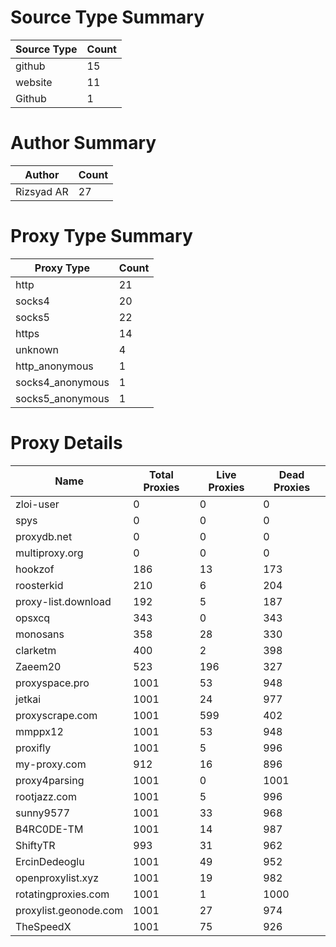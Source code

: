 # Source Type Summary

| Source Type | Count |
|-------------|-------|
| github | 15 |
| website | 11 |
| Github | 1 |


# Author Summary

| Author | Count |
|--------|-------|
| Rizsyad AR | 27 |


# Proxy Type Summary

| Proxy Type | Count |
|------------|-------|
| http | 21 |
| socks4 | 20 |
| socks5 | 22 |
| https | 14 |
| unknown | 4 |
| http_anonymous | 1 |
| socks4_anonymous | 1 |
| socks5_anonymous | 1 |


# Proxy Details

| Name | Total Proxies | Live Proxies | Dead Proxies |
|------|---------------|--------------|---------------|
| zloi-user | 0 | 0 | 0 |
| spys | 0 | 0 | 0 |
| proxydb.net | 0 | 0 | 0 |
| multiproxy.org | 0 | 0 | 0 |
| hookzof | 186 | 13 | 173 |
| roosterkid | 210 | 6 | 204 |
| proxy-list.download | 192 | 5 | 187 |
| opsxcq | 343 | 0 | 343 |
| monosans | 358 | 28 | 330 |
| clarketm | 400 | 2 | 398 |
| Zaeem20 | 523 | 196 | 327 |
| proxyspace.pro | 1001 | 53 | 948 |
| jetkai | 1001 | 24 | 977 |
| proxyscrape.com | 1001 | 599 | 402 |
| mmppx12 | 1001 | 53 | 948 |
| proxifly | 1001 | 5 | 996 |
| my-proxy.com | 912 | 16 | 896 |
| proxy4parsing | 1001 | 0 | 1001 |
| rootjazz.com | 1001 | 5 | 996 |
| sunny9577 | 1001 | 33 | 968 |
| B4RC0DE-TM | 1001 | 14 | 987 |
| ShiftyTR | 993 | 31 | 962 |
| ErcinDedeoglu | 1001 | 49 | 952 |
| openproxylist.xyz | 1001 | 19 | 982 |
| rotatingproxies.com | 1001 | 1 | 1000 |
| proxylist.geonode.com | 1001 | 27 | 974 |
| TheSpeedX | 1001 | 75 | 926 |
